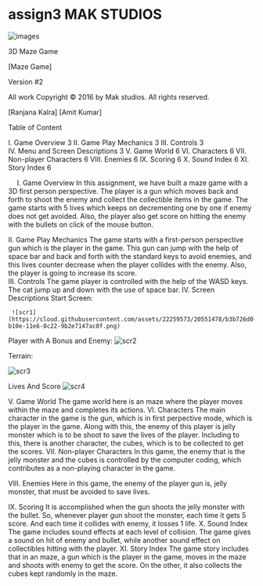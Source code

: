 # assign3                   MAK STUDIOS






![images](https://cloud.githubusercontent.com/assets/22259573/20551357/6e751fc4-b10d-11e6-8b74-5ce8f4ed72ee.jpg)





3D Maze Game

[Maze Game]





Version #2

All work Copyright © 2016 by Mak studios.
All rights reserved.


[Ranjana Kalra]
[Amit Kumar]


Table of Content


I.	Game Overview	3
II.	Game Play Mechanics	3
III.	Controls	3\
IV.	Menu and Screen Descriptions	3
V.	Game World	6
VI.	Characters	6
VII.	Non-player Characters	6
VIII.	Enemies	6
IX.	Scoring	6
X.	Sound Index	6
XI.	Story Index	6










 
I.	Game Overview
In this assignment, we have built a maze game with a 3D first person perspective. The player is a gun which moves back and forth to shoot the enemy and collect the collectible items in the game. The game starts with 5 lives which keeps on decrementing one by one if enemy does not get avoided. Also, the player also get score on hitting the enemy with the bullets on click of the mouse button.  

II.	Game Play Mechanics
The game starts with a first-person perspective gun which is the player in the game. This gun can jump with the help of space bar and back and forth with the standard keys to avoid enemies, and this lives counter decrease when the player collides with the enemy. Also, the player is going to increase its score.  
III.	Controls
The game player is controlled with the help of the WASD keys. The cat jump up and down with the use of space bar.
IV.	Screen Descriptions
Start Screen:
 
     ![scr1](https://cloud.githubusercontent.com/assets/22259573/20551478/b3b726d0-b10e-11e6-8c22-9b2e7147ac0f.png)

Player with A Bonus and Enemy:
![scr2](https://cloud.githubusercontent.com/assets/22259573/20551477/b3b10250-b10e-11e6-9095-0c9b0712667b.png)
 
Terrain:
 
![scr3](https://cloud.githubusercontent.com/assets/22259573/20551480/b3bd0f0a-b10e-11e6-957a-92e6c75e767a.png)

Lives And Score
![scr4](https://cloud.githubusercontent.com/assets/22259573/20551479/b3b9d01a-b10e-11e6-83b3-b285fa3d0786.png)
 
V.	Game World
The game world here is an maze where the player moves within the maze and completes its actions. 
VI.	Characters
The main character in the game is the gun, which is in first perpective mode, which is the player in the game. Along with this, the enemy of this player is jelly monster which is to be shoot to save the lives of the player. Including to this, there is another character, the cubes, which is to be collected to get the scores.
VII.	Non-player Characters
In this game, the enemy that is the jelly monster and the cubes is controlled by the computer coding, which contributes as a non-playing character in the game.

VIII.	Enemies
Here in this game, the enemy of the player gun is, jelly monster, that must be avoided to save lives.




IX.	Scoring
It is accomplished when the gun shoots the jelly monster with the bullet. So, whenever player gun shoot the monster, each time it gets 5 score. And each time it collides with enemy, it losses 1 life.
X.	Sound Index
The game includes sound effects at each level of collision. The game gives a sound on hit of enemy and bullet, while another sound effect on collectibles hitting with the player.
XI.	Story Index
The game story includes that in an maze, a gun which is the player in the game, moves in the maze and shoots with enemy to get the score. On the other, it also collects the cubes kept randomly in the maze. 
